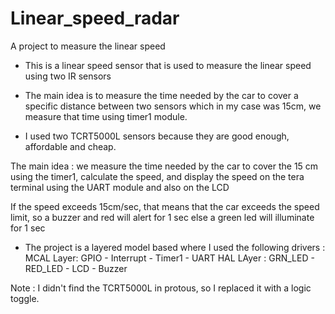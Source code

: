 # Linear_speed_radar
A project to measure the linear speed
- This is a linear speed sensor that is used to measure the linear speed using two IR sensors 

- The main idea is to measure the time needed by the car to cover a specific distance between two sensors which in my case was 15cm, we measure that time using timer1 module.

- I used two TCRT5000L sensors because they are good enough, affordable and cheap.

The main idea : 
 we measure the time needed by the car to cover the 15 cm using the timer1, calculate the speed, and display the speed on the tera terminal 
using the UART module and also on the LCD

If the speed exceeds 15cm/sec, that means that the car exceeds the speed limit, so a buzzer and red will alert for 1 sec
else a green led will illuminate for 1 sec 

- The project is a layered model based where I used the following drivers : 
MCAL Layer: GPIO - Interrupt - Timer1 - UART 
HAL LAyer  : GRN_LED - RED_LED - LCD - Buzzer 


Note : 
I didn't find the TCRT5000L in protous, so I replaced it with a logic toggle.
